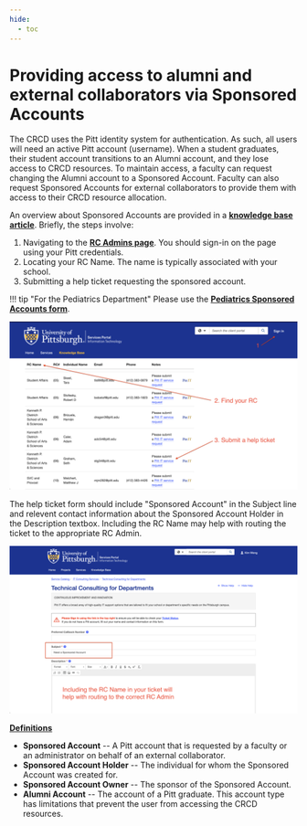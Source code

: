 ```yaml
---
hide:
  - toc
---
```


# Providing access to alumni and external collaborators via Sponsored Accounts

The CRCD uses the Pitt identity system for authentication. As such, all users will need an active Pitt account (username). When a
student graduates, their student account transitions to an Alumni account, and they lose access to CRCD resources. To maintain
access, a faculty can request changing the Alumni account to a Sponsored Account. Faculty can also request Sponsored Accounts 
for external collaborators to provide them with access to their CRCD resource allocation.

An overview about Sponsored Accounts are provided in a [**knowledge base article**](https://services.pitt.edu/TDClient/33/Portal/KB/ArticleDet?ID=801).
Briefly, the steps involve: 

1. Navigating to the [**RC Admins page**](https://services.pitt.edu/TDClient/33/Portal/KB/ArticleDet?ID=218). You should sign-in
on the page using your Pitt credentials.
2. Locating your RC Name. The name is typically associated with your school.
3. Submitting a help ticket requesting the sponsored account.

!!! tip "For the Pediatrics Department" 
    Please use the [**Pediatrics Sponsored Accounts form**](https://services.pitt.edu/TDClient/33/Portal/Requests/TicketRequests/NewForm?ID=Vk2EErK0OTw_&RequestorType=Service).

![GETTING-STARTED-MAP](../_assets/img/sponsored_accnt/RC_Admin.png)

The help ticket form should include "Sponsored Account" in the Subject line and relevent contact information about the Sponsored 
Account Holder in the Description textbox. Including the RC Name may help with routing the ticket to the appropriate RC Admin.

![GETTING-STARTED-MAP](../_assets/img/sponsored_accnt/Ticket_Sponsored_ACCNT.png)

<ins>**Definitions**</ins>

* **Sponsored Account** -- A Pitt account that is requested by a faculty or an administrator on behalf of an external collaborator.
* **Sponsored Account Holder** -- The individual for whom the Sponsored Account was created for.
* **Sponsored Account Owner** -- The sponsor of the Sponsored Account.
* **Alumni Account** -- The account of a Pitt graduate. This account type has limitations that prevent the user from accessing the CRCD resources.
